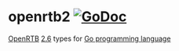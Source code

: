 # openrtb2 [![GoDoc](https://godoc.org/github.com/prebid/openrtb/openrtb2?status.svg)](https://pkg.go.dev/github.com/revcontent-production/openrtb/openrtb2)

[OpenRTB](https://iabtechlab.com/standards/openrtb/) [2.6](https://iabtechlab.com/wp-content/uploads/2022/04/OpenRTB-2-6_FINAL.pdf) types for [Go programming language](https://golang.org/)

